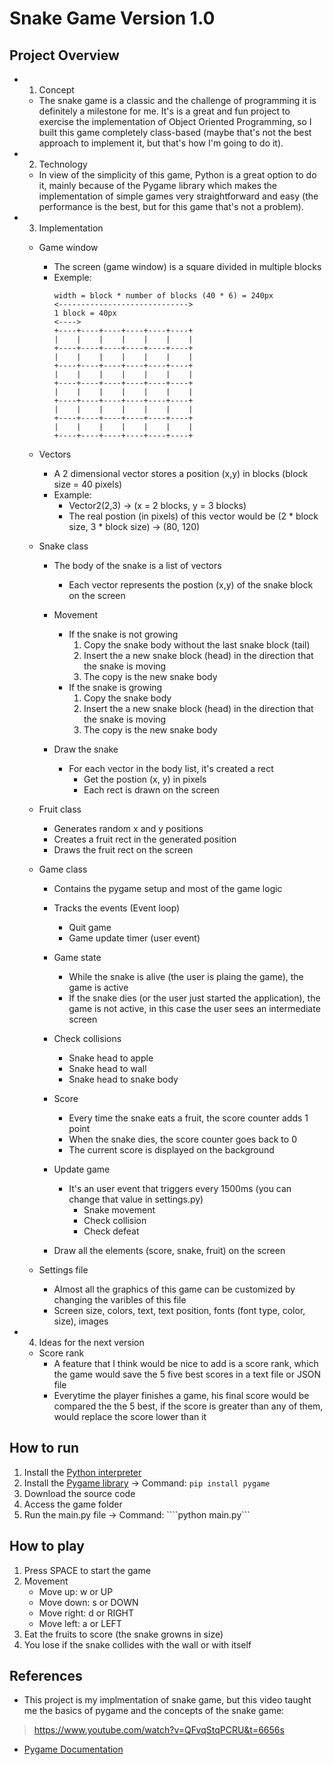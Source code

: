 # Snake Game Version 1.0

## Project Overview
- 1. Concept
    - The snake game is a classic and the challenge of programming it is definitely a milestone for me. It's is a great and fun project to exercise the implementation of Object Oriented Programming, so I built this game completely class-based (maybe that's not the best approach to implement it, but that's how I'm going to do it).

- 2. Technology
    - In view of the simplicity of this game, Python is a great option to do it, mainly because of the Pygame library which makes the implementation of simple games very straightforward and easy (the performance is the best, but for this game that's not a problem). 

- 3. Implementation
    - Game window
        - The screen (game window) is a square divided in multiple blocks
        - Exemple:
            ```
            width = block * number of blocks (40 * 6) = 240px
            <----------------------------->
            1 block = 40px
            <---->
            +----+----+----+----+----+----+
            |    |    |    |    |    |    |
            +----+----+----+----+----+----+
            |    |    |    |    |    |    |
            +----+----+----+----+----+----+
            |    |    |    |    |    |    |
            +----+----+----+----+----+----+
            |    |    |    |    |    |    |
            +----+----+----+----+----+----+
            |    |    |    |    |    |    |
            +----+----+----+----+----+----+
            |    |    |    |    |    |    |
            +----+----+----+----+----+----+
            ```

    - Vectors
        - A 2 dimensional vector stores a position (x,y) in blocks (block size = 40 pixels)
        - Example: 
            - Vector2(2,3) -> (x = 2 blocks, y = 3 blocks)
            - The real postion (in pixels) of this vector would be (2 * block size, 3 * block size) -> (80, 120)

    - Snake class
        - The body of the snake is a list of vectors
            - Each vector represents the postion (x,y) of the snake block on the screen

        - Movement
            - If the snake is not growing
                1. Copy the snake body without the last snake block (tail)
                2. Insert the a new snake block (head) in the direction that the snake is moving
                3. The copy is the new snake body
            - If the snake is growing
                1. Copy the snake body
                2. Insert the a new snake block (head) in the direction that the snake is moving
                3. The copy is the new snake body

        - Draw the snake
            - For each vector in the body list, it's created a rect
                - Get the postion (x, y) in pixels
                - Each rect is drawn on the screen

    - Fruit class
        - Generates random x and y positions
        - Creates a fruit rect in the generated position
        - Draws the fruit rect on the screen
    
    - Game class
        - Contains the pygame setup and most of the game logic

        - Tracks the events (Event loop)
            - Quit game
            - Game update timer (user event)

        - Game state
            - While the snake is alive (the user is plaing the game), the game is active
            - If the snake dies (or the user just started the application), the game is not active, in this case the user sees an intermediate screen

        - Check collisions 
            - Snake head to apple
            - Snake head to wall
            - Snake head to snake body

        - Score
            - Every time the snake eats a fruit, the score counter adds 1 point
            - When the snake dies, the score counter goes back to 0
            - The current score is displayed on the background

        - Update game
            - It's an user event that triggers every 1500ms (you can change that value in settings.py)
                - Snake movement
                - Check collision
                - Check defeat 

        - Draw all the elements (score, snake, fruit) on the screen 

    - Settings file
        - Almost all the graphics of this game can be customized by changing the varibles of this file
        - Screen size, colors, text, text position, fonts (font type, color, size), images

- 4. Ideas for the next version
    - Score rank
        - A feature that I think would be nice to  add is a score rank, which the game would save the 5 five best scores in a text file or JSON file
        - Everytime the player finishes a game, his final score would be compared the the 5 best, if the score is greater than any of them, would replace the score lower than it



## How to run
1. Install the [Python interpreter](https://www.python.org/downloads/)
2. Install the [Pygame library](https://www.pygame.org/wiki/GettingStarted) -> Command: ```pip install pygame```
3. Download the source code
4. Access the game folder
5. Run the main.py file -> Command: ````python main.py```


## How to play
1. Press SPACE to start the game
2. Movement
    - Move up: w or UP
    - Move down: s or DOWN
    - Move right: d or RIGHT
    - Move left: a or LEFT
3. Eat the fruits to score (the snake growns in size)
4. You lose if the snake collides with the wall or with itself


## References
- This project is my implmentation of snake game, but this video taught me the basics of pygame and the concepts of the snake game:
> https://www.youtube.com/watch?v=QFvqStqPCRU&t=6656s

- [Pygame Documentation](https://www.pygame.org/docs/)